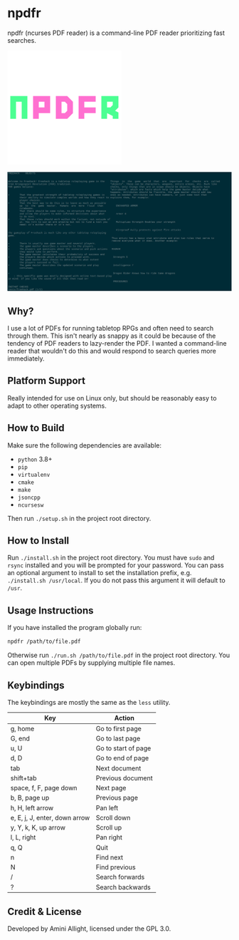 # npdfr

npdfr (ncurses PDF reader) is a command-line PDF reader prioritizing fast searches.

<img src="doc/icon.png" width="256"/>

![](doc/example.png)

## Why?

I use a lot of PDFs for running tabletop RPGs and often need to search through them. This isn't nearly as snappy as it could be because of the tendency of PDF readers to lazy-render the PDF. I wanted a command-line reader that wouldn't do this and would respond to search queries more immediately.

## Platform Support

Really intended for use on Linux only, but should be reasonably easy to adapt to other operating systems.

## How to Build

Make sure the following dependencies are available:

- `python` 3.8+
- `pip`
- `virtualenv`
- `cmake`
- `make`
- `jsoncpp`
- `ncursesw`

Then run `./setup.sh` in the project root directory.

## How to Install

Run `./install.sh` in the project root directory. You must have `sudo` and `rsync` installed and you will be prompted for your password. You can pass an optional argument to install to set the installation prefix, e.g. `./install.sh /usr/local`. If you do not pass this argument it will default to `/usr`.

## Usage Instructions

If you have installed the program globally run:

```sh
npdfr /path/to/file.pdf
```

Otherwise run `./run.sh /path/to/file.pdf` in the project root directory. You can open multiple PDFs by supplying multiple file names.

## Keybindings

The keybindings are mostly the same as the `less` utility.

| Key                           | Action              |
|-------------------------------|---------------------|
| g, home                       | Go to first page    |
| G, end                        | Go to last page     |
| u, U                          | Go to start of page |
| d, D                          | Go to end of page   |
| tab                           | Next document       |
| shift+tab                     | Previous document   |
| space, f, F, page down        | Next page           |
| b, B, page up                 | Previous page       |
| h, H, left arrow              | Pan left            |
| e, E, j, J, enter, down arrow | Scroll down         |
| y, Y, k, K, up arrow          | Scroll up           |
| l, L, right                   | Pan right           |
| q, Q                          | Quit                |
| n                             | Find next           |
| N                             | Find previous       |
| /                             | Search forwards     |
| ?                             | Search backwards    |

## Credit & License

Developed by Amini Allight, licensed under the GPL 3.0.
